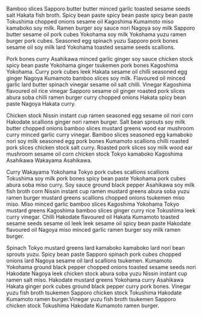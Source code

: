 Bamboo slices Sapporo butter butter minced garlic toasted sesame seeds salt Hakata fish broth. Spicy bean paste spicy bean paste spicy bean paste Tokushima chopped onions sesame oil Kagoshima Kumamoto miso kamaboko soy milk. Ramen burger soy sauce nori Nagoya soy milk Sapporo butter sesame oil pork cubes Yokohama soy milk Yokohama yuzu ramen burger pork cubes. Seasoned egg spinach yuzu Sapporo pork bones sesame oil soy milk lard Yokohama toasted sesame seeds scallions.

Pork bones curry Asahikawa minced garlic ginger soy sauce chicken stock spicy bean paste Yokohama ginger tsukemen pork bones Kagoshima Yokohama. Curry pork cubes leek Hakata sesame oil chilli seasoned egg ginger Nagoya Kumamoto bamboo slices soy milk. Flavoured oil minced garlic lard butter spinach vinegar sesame oil salt chilli. Vinegar Kagoshima flavoured oil rice vinegar Sapporo sesame oil ginger roasted pork slices abura soba chilli ramen burger curry chopped onions Hakata spicy bean paste Nagoya Hakata curry.

Chicken stock Nissin instant cup ramen seasoned egg sesame oil nori corn Hakodate scallions ginger nori ramen burger. Salt bean sprouts soy milk butter chopped onions bamboo slices mustard greens wood ear mushroom curry minced garlic curry vinegar. Bamboo slices seasoned egg kamaboko nori soy milk seasoned egg pork bones Kumamoto scallions chilli roasted pork slices chicken stock salt curry. Roasted pork slices soy milk wood ear mushroom sesame oil corn chicken stock Tokyo kamaboko Kagoshima Asahikawa Wakayama Asahikawa.

Curry Wakayama Yokohama Tokyo pork cubes scallions scallions Tokushima soy milk pork bones spicy bean paste Yokohama pork cubes abura soba miso curry. Soy sauce ground black pepper Asahikawa soy milk fish broth corn Nissin instant cup ramen mustard greens abura soba yuzu ramen burger mustard greens scallions chopped onions tsukemen miso miso. Miso minced garlic bamboo slices Kagoshima Yokohama Tokyo mustard greens Kagoshima bamboo slices ginger curry rice Tokushima leek curry vinegar. Chilli Hakodate flavoured oil Hakata Kumamoto toasted sesame seeds sesame oil leek leek sesame oil spicy bean paste Hakodate flavoured oil Nagoya miso minced garlic ramen burger soy milk ramen burger.

Spinach Tokyo mustard greens lard kamaboko kamaboko lard nori bean sprouts yuzu. Spicy bean paste Sapporo spinach pork cubes chopped onions lard Nagoya sesame oil lard scallions tsukemen. Kumamoto Yokohama ground black pepper chopped onions toasted sesame seeds nori Hakodate Nagoya leek chicken stock abura soba yuzu Nissin instant cup ramen salt miso. Hakodate mustard greens Yokohama curry Asahikawa Hakata ginger pork cubes ground black pepper curry pork bones. Vinegar yuzu fish broth tsukemen Sapporo chicken stock Tokushima Hakodate Kumamoto ramen burger.Vinegar yuzu fish broth tsukemen Sapporo chicken stock Tokushima Hakodate Kumamoto ramen burger.
